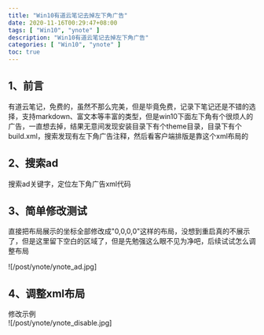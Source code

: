 ```yaml
---
title: "Win10有道云笔记去掉左下角广告"
date: 2020-11-16T00:29:47+08:00
tags: [ "Win10", "ynote" ]
description: "Win10有道云笔记去掉左下角广告"
categories: [ "Win10", "ynote" ]
toc: true
---
```


## 1、前言
有道云笔记，免费的，虽然不那么完美，但是毕竟免费，记录下笔记还是不错的选择，支持markdown、富文本等丰富的类型，但是win10下面左下角有个很烦人的广告，一直想去掉，结果无意间发现安装目录下有个theme目录，目录下有个build.xml，搜索发现有左下角广告注释，然后看客户端排版是靠这个xml布局的

## 2、搜索ad
搜索ad关键字，定位左下角广告xml代码

## 3、简单修改测试
直接把布局展示的坐标全部修改成"0,0,0,0"这样的布局，没想到重启真的不展示了，但是这里留下空白的区域了，但是先勉强这么眼不见为净吧，后续试试怎么调整布局

![/post/ynote/ynote_ad.jpg]

## 4、调整xml布局
修改示例  
![/post/ynote/ynote_disable.jpg]
